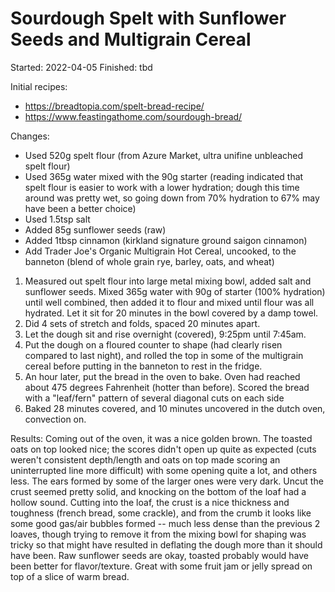 # Sourdough Spelt with Sunflower Seeds and Multigrain Cereal

Started: 2022-04-05
Finished: tbd

Initial recipes:

- https://breadtopia.com/spelt-bread-recipe/
- https://www.feastingathome.com/sourdough-bread/


Changes:

- Used 520g spelt flour (from Azure Market, ultra unifine unbleached spelt flour)
- Used 365g water mixed with the 90g starter (reading indicated that spelt flour is easier to work with a lower hydration; dough this time around was pretty wet, so going down from 70% hydration to 67% may have been a better choice)
- Used 1.5tsp salt
- Added 85g sunflower seeds (raw)
- Added 1tbsp cinnamon (kirkland signature ground saigon cinnamon)
- Add Trader Joe's Organic Multigrain Hot Cereal, uncooked, to the banneton (blend of whole grain rye, barley, oats, and wheat)

1. Measured out spelt flour into large metal mixing bowl, added salt and sunflower seeds. Mixed 365g water with 90g of starter (100% hydration) until well combined, then added it to flour and mixed until flour was all hydrated. Let it sit for 20 minutes in the bowl covered by a damp towel.
2. Did 4 sets of stretch and folds, spaced 20 minutes apart.
3. Let the dough sit and rise overnight (covered), 9:25pm until 7:45am.
4. Put the dough on a floured counter to shape (had clearly risen compared to last night), and rolled the top in some of the multigrain cereal before putting in the banneton to rest in the fridge.
5. An hour later, put the bread in the oven to bake. Oven had reached about 475 degrees Fahrenheit (hotter than before). Scored the bread with a "leaf/fern" pattern of several diagonal cuts on each side
6. Baked 28 minutes covered, and 10 minutes uncovered in the dutch oven, convection on.

Results: Coming out of the oven, it was a nice golden brown. The toasted oats on top looked nice; the scores didn't open up quite as expected (cuts weren't consistent depth/length and oats on top made scoring an uninterrupted line more difficult) with some opening quite a lot, and others less. The ears formed by some of the larger ones were very dark. Uncut the crust seemed pretty solid, and knocking on the bottom of the loaf had a hollow sound. Cutting into the loaf, the crust is a nice thickness and toughness (french bread, some crackle), and from the crumb it looks like some good gas/air bubbles formed -- much less dense than the previous 2 loaves, though trying to remove it from the mixing bowl for shaping was tricky so that might have resulted in deflating the dough more than it should have been. Raw sunflower seeds are okay, toasted probably would have been better for flavor/texture. Great with some fruit jam or jelly spread on top of a slice of warm bread.
